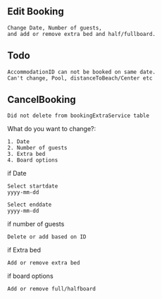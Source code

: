 ## Edit Booking
    Change Date, Number of guests,
    and add or remove extra bed and half/fullboard.

## Todo
    AccommodationID can not be booked on same date.
    Can't change, Pool, distanceToBeach/Center etc

## CancelBooking
    Did not delete from bookingExtraService table



What do you want to change?:

    1. Date
    2. Number of guests
    3. Extra bed
    4. Board options
if Date

    Select startdate
    yyyy-mm-dd

    Select enddate
    yyyy-mm-dd

if number of guests
    
    Delete or add based on ID

if Extra bed
    
    Add or remove extra bed

if board options
    
    Add or remove full/halfboard